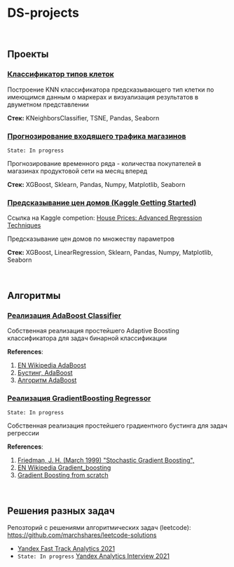 # DS-projects

<br>

## Проекты

### [Классификатор типов клеток](notebooks/projects/bg_ml_task/Классификатор%20типов%20клеток.ipynb)

Построение KNN классификатора предсказывающего тип клетки по имеющимся данным о маркерах 
и визуализация результатов в двуметном представлении

**Стек:** KNeighborsClassifier, TSNE, Pandas, Seaborn

### [Прогнозирование входящего трафика магазинов](notebooks/projects/shop_traffic/Прогнозирование%20входящего%20трафика%20магазинов.ipynb)

`State: In progress`

Прогнозирование временного ряда - количества покупателей в магазинах продуктовой сети на месяц вперед
 
**Стек:** XGBoost, Sklearn, Pandas, Numpy, Matplotlib, Seaborn
 
### [Предсказывание цен домов (Kaggle Getting Started)](https://github.com/marchshares/kaggle-house-prices)

Ссылка на Kaggle competion: [House Prices: Advanced Regression Techniques](https://www.kaggle.com/c/house-prices-advanced-regression-techniques)

Предсказывание цен домов по множеству параметров
 
**Стек:** XGBoost, LinearRegression, Sklearn, Pandas, Numpy, Matplotlib, Seaborn

<br>

 ## Алгоритмы
 
### [Реализация AdaBoost Classifier](notebooks/ml_algorithms/ada-boost-impl.ipynb)
 
Собственная реализация простейшего Adaptive Boosting классификатора для задач бинарной классификации
  
**References**:
1. [EN Wikipedia AdaBoost](https://en.wikipedia.org/wiki/AdaBoost)
2. [Бустинг, AdaBoost](https://neerc.ifmo.ru/wiki/index.php?title=%D0%91%D1%83%D1%81%D1%82%D0%B8%D0%BD%D0%B3,_AdaBoost)
3. [Алгоритм AdaBoost](http://www.machinelearning.ru/wiki/index.php?title=AdaBoost)
 
### [Реализация GradientBoosting Regressor](notebooks/ml_algorithms/gradient-boosting-impl.ipynb)

`State: In progress`

Собственная реализация простейшего градиентного бустинга для задач регрессии
  
**References**:
1. [Friedman, J. H. (March 1999) "Stochastic Gradient Boosting", ](https://jerryfriedman.su.domains/ftp/stobst.pdf)
2. [EN Wikipedia Gradient_boosting](https://en.wikipedia.org/wiki/Gradient_boosting)
3. [Gradient Boosting from scratch](https://blog.mlreview.com/gradient-boosting-from-scratch-1e317ae4587d)

<br>

 ## Решения разных задач
 Репозторий с решениями алгоритмических задач (leetcode): https://github.com/marchshares/leetcode-solutions
 
- [Yandex Fast Track Analytics 2021](notebooks/tasks/Yandex%20Fast%20Track%20Analytics%202021.ipynb)
- `State: In progress` [Yandex Analytics Interview 2021](notebooks/tasks/Анализ%20логов%20продуктового%20магазина.ipynb)
 
